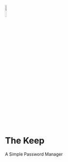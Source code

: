 <img width="10%" src="https://img.icons8.com/color/344/lock--v1.png">

# The Keep
A Simple Password Manager
